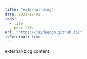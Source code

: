 ```yaml
---
title: "external-blog"
date: 2021-12-02
tags:
  - life
  - post-life
url: "https://jaydeepgo.github.io/"
isExternal: true
---
```


external-blog content